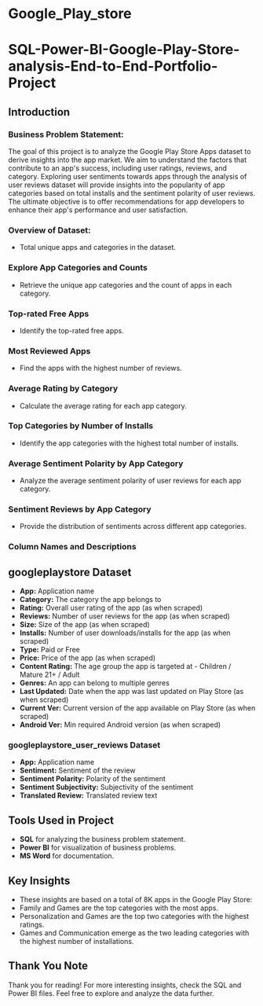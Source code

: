 # Google_Play_store
# SQL-Power-BI-Google-Play-Store-analysis-End-to-End-Portfolio-Project
## Introduction
### Business Problem Statement:
The goal of this project is to analyze the Google Play Store Apps dataset to derive insights into the app market. We aim to understand the factors that contribute to an app's success, including user ratings, reviews, and category. Exploring user sentiments towards apps through the analysis of user reviews dataset will provide insights into the popularity of app categories based on total installs and the sentiment polarity of user reviews. The ultimate objective is to offer recommendations for app developers to enhance their app's performance and user satisfaction.

### Overview of Dataset:
* Total unique apps and categories in the dataset.
### Explore App Categories and Counts
* Retrieve the unique app categories and the count of apps in each category.
### Top-rated Free Apps
* Identify the top-rated free apps.
### Most Reviewed Apps
* Find the apps with the highest number of reviews.
### Average Rating by Category
* Calculate the average rating for each app category.
### Top Categories by Number of Installs
* Identify the app categories with the highest total number of installs.
### Average Sentiment Polarity by App Category
* Analyze the average sentiment polarity of user reviews for each app category.
### Sentiment Reviews by App Category
* Provide the distribution of sentiments across different app categories.
### Column Names and Descriptions
## googleplaystore Dataset
* **App:** Application name
* **Category:** The category the app belongs to
* **Rating:** Overall user rating of the app (as when scraped)
* **Reviews:** Number of user reviews for the app (as when scraped)
* **Size:** Size of the app (as when scraped)
* **Installs:** Number of user downloads/installs for the app (as when scraped)
* **Type:** Paid or Free
* **Price:** Price of the app (as when scraped)
* **Content Rating:** The age group the app is targeted at - Children / Mature 21+ / Adult
* **Genres:** An app can belong to multiple genres
* **Last Updated:** Date when the app was last updated on Play Store (as when scraped)
* **Current Ver:** Current version of the app available on Play Store (as when scraped)
* **Android Ver:** Min required Android version (as when scraped)
### googleplaystore_user_reviews Dataset
* **App:** Application name
* **Sentiment:** Sentiment of the review
* **Sentiment Polarity:** Polarity of the sentiment
* **Sentiment Subjectivity:** Subjectivity of the sentiment
* **Translated Review:** Translated review text

## Tools Used in Project
* **SQL** for analyzing the business problem statement.
* **Power BI** for visualization of business problems.
* **MS Word** for documentation.

## Key Insights
* These insights are based on a total of 8K apps in the Google Play Store:
* Family and Games are the top categories with the most apps.
* Personalization and Games are the top two categories with the highest ratings.
* Games and Communication emerge as the two leading categories with the highest number of installations.
## Thank You Note
Thank you for reading! For more interesting insights, check the SQL and Power BI files. Feel free to explore and analyze the data further.

